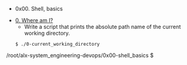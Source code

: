 * 0x00. Shell, basics 
- [0. Where am I?](https://github.com/gama1221/alx-system_engineering-devops/blob/main/0x00-shell_basics/0-current_working_directory)
	- Write a script that prints the absolute path name of the current working directory.
	```shell
	$ ./0-current_working_directory
/root/alx-system_engineering-devops/0x00-shell_basics
$
```
